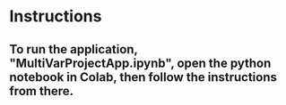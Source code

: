 # Instructions
## To run the application, "MultiVarProjectApp.ipynb", open the python notebook in Colab, then follow the instructions from there.
